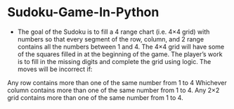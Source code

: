 # Sudoku-Game-In-Python

 - The goal of the Sudoku is to fill a 4 range chart (i.e. 4×4 grid) with numbers so that every segment of the row, column, and 2 range contains all the numbers between 1 and 4. The 4×4 grid will have some of the squares filled in at the beginning of the game. The player’s work is to fill in the missing digits and complete the grid using logic. The moves will be incorrect if:

Any row contains more than one of the same number from 1 to 4
Whichever column contains more than one of the same number from 1 to 4.
Any 2×2 grid contains more than one of the same number from 1 to 4.
